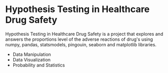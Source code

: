 # Hypothesis Testing in Healthcare Drug Safety

Hypothesis Testing in Healthcare Drug Safety is a project that explores and answers the proportions level of the adverse reactions of drug's using numpy, pandas, statsmodels, pingouin, seaborn and matplotlib libraries.
* Data Manipulation
* Data Visualization
* Probability and Statistics
